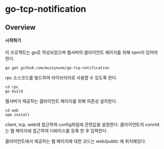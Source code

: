 # go-tcp-notification


## Overview

#### 시작하기

이 프로젝트는 go로 작성되었으며 웹서버의 클라이언트 페이지를 위해 npm이 있어야한다.

	go get github.com/muzzynune/go-tcp-notification

rpc 소스코드를 빌드하여 라이브러리로 사용할 수 있도록 한다.

	cd rpc
	go build

웹서버가 제공하는 클라이언트 페이지를 위해 의존성 설치한다.

	cd web
	npm install
	
client, tcp, web에 접근하여 config파일에 관련값을 설정한다.
클라이언트의 connId는 웹 페이지에 접근하여 디바이스를 등록 한 후 입력한다.

클라이언트에서 제공하는 웹 페이지에 대한 코드는 web/public 에 위치해있다.
